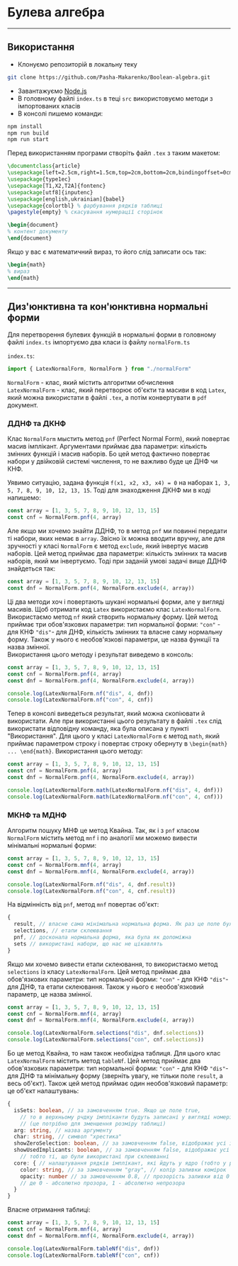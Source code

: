# Булева алгебра

---

## Використання

* Клонуємо репозиторій в локальну теку
```bash
git clone https://github.com/Pasha-Makarenko/Boolean-algebra.git
```
* Завантажуємо [Node.js](https://nodejs.org/en)
* В головному файлі `index.ts` в теці `src` використовуємо методи з імпортованих класів
* В консолі пишемо команди:
```bash
npm install
npm run build
npm run start
```

Перед використанням програми створіть файл `.tex` з таким макетом:
```tex
\documentclass{article}
\usepackage[left=2.5cm,right=1.5cm,top=2cm,bottom=2cm,bindingoffset=0cm]{geometry} % поля
\usepackage{type1ec}
\usepackage[T1,X2,T2A]{fontenc} 
\usepackage[utf8]{inputenc}
\usepackage[english,ukrainian]{babel} 
\usepackage{colortbl} % фарбування рядків таблиці
\pagestyle{empty} % скасування нумерації сторінок

\begin{document}
% контент документу
\end{document}
```

Якщо у вас є математичний вираз, то його слід записати ось так:

```tex
\begin{math}
% вираз
\end{math}
```

---

## Диз'юнктивна та кон'юнктивна нормальні форми

Для перетворення булевих функцій в нормальні форми в головному файлі `index.ts` імпортуємо два класи із файлу `normalForm.ts`

`index.ts`:
```ts
import { LatexNormalForm, NormalForm } from "./normalForm"
```

`NormalForm` - клас, який містить алгоритми обчислення \
`LatexNormalForm` - клас, який перетворює об'єкти та масиви в код `Latex`, який можна використати в файлі `.tex`, а потім конвертувати в `pdf` документ.

### ДДНФ та ДКНФ

Клас `NormalForm` мыстить метод `pnf` (Perfect Normal Form), який повертає масив імплікант. 
Аргументами приймає два параметри: кількість змінних функцій і масив наборів. 
Бо цей метод фактично повертає набори у двійковій системі числення, то не важливо буде це ДНФ чи КНФ.

Уявимо ситуацію, задана функція `f(x1, x2, x3, x4) = 0` на наборах `1, 3, 5, 7, 8, 9, 10, 12, 13, 15`.
Тоді для знаходження ДКНФ ми в коді напишемо:

```ts
const array = [1, 3, 5, 7, 8, 9, 10, 12, 13, 15]
const cnf = NormalForm.pnf(4, array)
```

Але якщо ми хочемо знайти ДДНФ, то в метод `pnf` ми повинні передати ті набори, яких немає в `array`. 
Звісно їх можна вводити вручну, але для зручності у класі `NormalForm` є метод `exclude`, який інвертує масив наборів.
Цей метод приймає два параметри: кількість змінних та масив наборів, який ми інвертуємо.
Тоді при заданій умові задачі вище ДДНФ знайдеться так:

```ts
const array = [1, 3, 5, 7, 8, 9, 10, 12, 13, 15]
const dnf = NormalForm.pnf(4, NormalForm.exclude(4, array))
```

Ці два методи хоч і повертають шукані нормальні форми, але у вигляді масивів. Щоб отримати код `Latex` використаємо клас `LatexNormalForm`.
Використаємо метод `nf` який створить нормальну форму. Цей метод приймає три обов'язкових параметри: тип нормальної форми: `"con"` - для КНФ `"dis"`- для ДНФ, кількість змінних та власне саму нормальну форму. 
Також у нього є необов'язкові параметри, це назва функції та назва змінної. \
Використання цього методу і результат виведемо в консоль:

```ts
const array = [1, 3, 5, 7, 8, 9, 10, 12, 13, 15]
const cnf = NormalForm.pnf(4, array)
const dnf = NormalForm.pnf(4, NormalForm.exclude(4, array))

console.log(LatexNormalForm.nf("dis", 4, dnf))
console.log(LatexNormalForm.nf("con", 4, cnf))
```

Тепер в консолі виведеться результат, який можна скопіювати й використати.
Але при використанні цього результату в файлі `.tex` слід використати відповідну команду, яка була описана у пункті "Використання".
Для цього у класі `LatexNormalForm` є метод `math`, який приймає параметром строку і повертає строку обернуту в `\begin{math} ... \end{math}`.
Використання цього методу:

```ts
const array = [1, 3, 5, 7, 8, 9, 10, 12, 13, 15]
const cnf = NormalForm.pnf(4, array)
const dnf = NormalForm.pnf(4, NormalForm.exclude(4, array))

console.log(LatexNormalForm.math(LatexNormalForm.nf("dis", 4, dnf)))
console.log(LatexNormalForm.math(LatexNormalForm.nf("con", 4, cnf)))
```

### МКНФ та МДНФ

Алгоритм пошуку МНФ це метод Квайна. Так, як і з `pnf` класом `NormalForm` містить метод `mnf` і по аналогії ми можемо вивести мінімальні нормальні форми:

```ts
const array = [1, 3, 5, 7, 8, 9, 10, 12, 13, 15]
const cnf = NormalForm.mnf(4, array)
const dnf = NormalForm.mnf(4, NormalForm.exclude(4, array))

console.log(LatexNormalForm.nf("dis", 4, dnf.result))
console.log(LatexNormalForm.nf("con", 4, cnf.result))
```

На відмінність від `pnf`, метод `mnf` повертає об'єкт:

```ts
{
  result, // власне сама мінімальна нормальна форма. Як раз це поле було використано у коді вище
  selections, // етапи склеювання
  pnf, // досконала нормальна форма, яка була як допоміжна
  sets // використані набори, що нас не цікавлять
}
```

Якщо ми хочемо вивести етапи склеювання, то використаємо метод `selections` із класу `LatexNormalForm`.
Цей метод приймає два обов'язкових параметри: тип нормальної форми: `"con"` - для КНФ `"dis"`- для ДНФ, та етапи склеювання.
Також у нього є необов'язковий параметр, це назва змінної. 

```ts
const array = [1, 3, 5, 7, 8, 9, 10, 12, 13, 15]
const cnf = NormalForm.mnf(4, array)
const dnf = NormalForm.mnf(4, NormalForm.exclude(4, array))

console.log(LatexNormalForm.selections("dis", dnf.selections))
console.log(LatexNormalForm.selections("con", cnf.selections))
```

Бо це метод Квайна, то нам також необхідна таблиця. Для цього клас `LatexNormalForm` містить метод `tableNf`.
Цей метод приймає два обов'язкових параметри: тип нормальної форми: `"con"` - для КНФ `"dis"`- для ДНФ та мінімальну форму (зверніть увагу, не тільки поле `result`, а весь об'єкт).
Також цей метод приймає один необов'язковий параметр: це об'єкт налаштувань:

```ts
{
  isSets: boolean, // за замовченням true. Якщо це поле true, 
    // то в верхньому рчдку імпліканти будуть записані у вигляді номерів 
    // (це потрібно для зменшення розміру таблиці)
  arg: string, // назва аргументу
  char: string, // символ "хрестика"
  showZeroSelection: boolean, // за замовченням false, відображає усі імпліканти з дозконалої нормальної форми
  showUsedImplicants: boolean, // за замовченням false, відображає усі використані імпліканти, 
    // тобто ті, що були використані при склеюванні
  core: { // налаштування рядків імплікант, які йдуть у ядро (тобто у результуючий запис МНФ)
    color: string, // за замовченням "gray", // колір заливки комірок
    opacity: number // за замовченням 0.8, // прозорість заливки від 0 до 1, 
    // де 0 - абсолютно прозора, 1 - абсолютно непрозора
  }
}
```

Власне отримання таблиці:

```ts
const array = [1, 3, 5, 7, 8, 9, 10, 12, 13, 15]
const cnf = NormalForm.mnf(4, array)
const dnf = NormalForm.mnf(4, NormalForm.exclude(4, array))

console.log(LatexNormalForm.tableNf("dis", dnf))
console.log(LatexNormalForm.tableNf("con", cnf))
```
